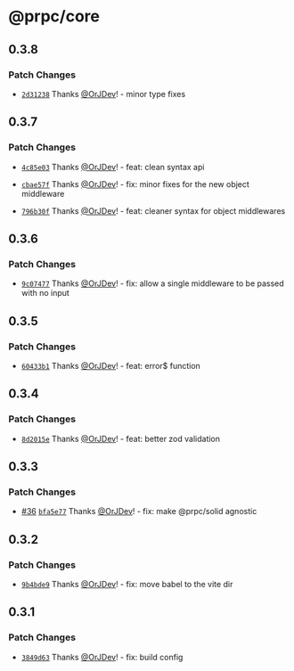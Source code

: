 # @prpc/core

## 0.3.8

### Patch Changes

- [`2d31238`](https://github.com/OrJDev/prpc/commit/2d31238a718eebae5af0076844a02c32730a81d1) Thanks [@OrJDev](https://github.com/OrJDev)! - minor type fixes

## 0.3.7

### Patch Changes

- [`4c85e03`](https://github.com/OrJDev/prpc/commit/4c85e03c77195ad86393d90fa58c358fd107a211) Thanks [@OrJDev](https://github.com/OrJDev)! - feat: clean syntax api

- [`cbae57f`](https://github.com/OrJDev/prpc/commit/cbae57f9f569aed57844e5ac9ec504c14beecee1) Thanks [@OrJDev](https://github.com/OrJDev)! - fix: minor fixes for the new object middleware

- [`796b30f`](https://github.com/OrJDev/prpc/commit/796b30fe09186195da628eb5e839a184219a481e) Thanks [@OrJDev](https://github.com/OrJDev)! - feat: cleaner syntax for object middlewares

## 0.3.6

### Patch Changes

- [`9c07477`](https://github.com/OrJDev/prpc/commit/9c074777610aa8dfa06099b8930eed52444b5f14) Thanks [@OrJDev](https://github.com/OrJDev)! - fix: allow a single middleware to be passed with no input

## 0.3.5

### Patch Changes

- [`60433b1`](https://github.com/OrJDev/prpc/commit/60433b17fa1a6c6808a36e7b07c1c2e02d24b74e) Thanks [@OrJDev](https://github.com/OrJDev)! - feat: error$ function

## 0.3.4

### Patch Changes

- [`8d2015e`](https://github.com/OrJDev/prpc/commit/8d2015e3cd3534cab4f3b663fc5cb162c7270aa1) Thanks [@OrJDev](https://github.com/OrJDev)! - feat: better zod validation

## 0.3.3

### Patch Changes

- [#36](https://github.com/OrJDev/prpc/pull/36) [`bfa5e77`](https://github.com/OrJDev/prpc/commit/bfa5e778b091de03a96e66873c5399b960562ade) Thanks [@OrJDev](https://github.com/OrJDev)! - fix: make @prpc/solid agnostic

## 0.3.2

### Patch Changes

- [`9b4bde9`](https://github.com/OrJDev/prpc/commit/9b4bde90e57558efe7d08cad16d5c5a74e4084f1) Thanks [@OrJDev](https://github.com/OrJDev)! - fix: move babel to the vite dir

## 0.3.1

### Patch Changes

- [`3849d63`](https://github.com/OrJDev/prpc/commit/3849d639ab16be46db13b413346188bfad89711b) Thanks [@OrJDev](https://github.com/OrJDev)! - fix: build config
